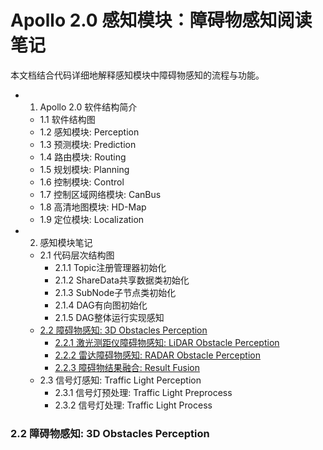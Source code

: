 # Apollo 2.0 感知模块：障碍物感知阅读笔记

本文档结合代码详细地解释感知模块中障碍物感知的流程与功能。

- 1. Apollo 2.0 软件结构简介
	- 1.1 软件结构图
	- 1.2 感知模块: Perception
	- 1.3 预测模块: Prediction
	- 1.4 路由模块: Routing
	- 1.5 规划模块: Planning
	- 1.6 控制模块: Control
	- 1.7 控制区域网络模块: CanBus
	- 1.8 高清地图模块: HD-Map
	- 1.9 定位模块: Localization
- 2. 感知模块笔记
	- 2.1 代码层次结构图
		- 2.1.1 Topic注册管理器初始化
		- 2.1.2 ShareData共享数据类初始化
		- 2.1.3 SubNode子节点类初始化
		- 2.1.4 DAG有向图初始化
		- 2.1.5 DAG整体运行实现感知
	- [2.2 障碍物感知: 3D Obstacles Perception](#障碍物感知)
		- [2.2.1 激光测距仪障碍物感知: LiDAR Obstacle Perception](#激光测距仪感知)
		- [2.2.2 雷达障碍物感知: RADAR Obstacle Perception](#雷达感知)
		- [2.2.3 障碍物结果融合: Result Fusion](#障碍物结果融合)
	- 2.3 信号灯感知: Traffic Light Perception
		- 2.3.1 信号灯预处理: Traffic Light Preprocess
		- 2.3.2 信号灯处理: Traffic Light Process

### <a name="障碍物感知">2.2 障碍物感知: 3D Obstacles Perception</a>